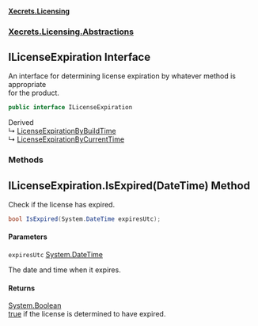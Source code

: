 #### [Xecrets.Licensing](index.md 'index')
### [Xecrets.Licensing.Abstractions](Xecrets.Licensing.Abstractions.md 'Xecrets.Licensing.Abstractions')

## ILicenseExpiration Interface

An interface for determining license expiration by whatever method is appropriate  
for the product.

```csharp
public interface ILicenseExpiration
```

Derived  
&#8627; [LicenseExpirationByBuildTime](Xecrets.Licensing.Implementation.LicenseExpirationByBuildTime.md 'Xecrets.Licensing.Implementation.LicenseExpirationByBuildTime')  
&#8627; [LicenseExpirationByCurrentTime](Xecrets.Licensing.Implementation.LicenseExpirationByCurrentTime.md 'Xecrets.Licensing.Implementation.LicenseExpirationByCurrentTime')
### Methods

<a name='Xecrets.Licensing.Abstractions.ILicenseExpiration.IsExpired(System.DateTime)'></a>

## ILicenseExpiration.IsExpired(DateTime) Method

Check if the license has expired.

```csharp
bool IsExpired(System.DateTime expiresUtc);
```
#### Parameters

<a name='Xecrets.Licensing.Abstractions.ILicenseExpiration.IsExpired(System.DateTime).expiresUtc'></a>

`expiresUtc` [System.DateTime](https://docs.microsoft.com/en-us/dotnet/api/System.DateTime 'System.DateTime')

The date and time when it expires.

#### Returns
[System.Boolean](https://docs.microsoft.com/en-us/dotnet/api/System.Boolean 'System.Boolean')  
[true](https://docs.microsoft.com/en-us/dotnet/csharp/language-reference/builtin-types/bool 'https://docs.microsoft.com/en-us/dotnet/csharp/language-reference/builtin-types/bool') if the license is determined to have expired.
